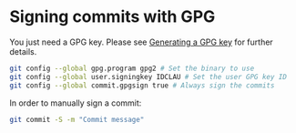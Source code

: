 # Signing commits with GPG
You just need a GPG key. Please see [Generating a GPG key](Generating-a-GPG-key.md) for further details.

```bash
git config --global gpg.program gpg2 # Set the binary to use
git config --global user.signingkey IDCLAU # Set the user GPG key ID
git config --global commit.gpgsign true # Always sign the commits
```

In order to manually sign a commit:
```bash
git commit -S -m "Commit message"
```
